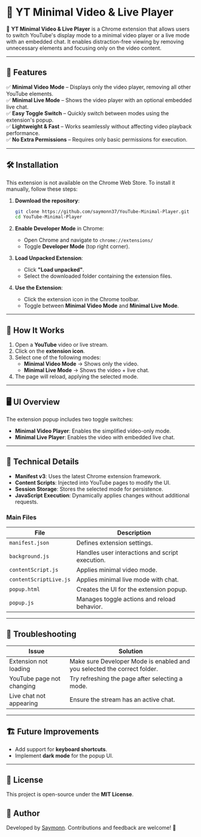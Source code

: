 # 📌 YT Minimal Video & Live Player

🚀 **YT Minimal Video & Live Player** is a Chrome extension that allows users to switch YouTube's display mode to a minimal video player or a live mode with an embedded chat. It enables distraction-free viewing by removing unnecessary elements and focusing only on the video content.

---

## 🎯 Features

✅ **Minimal Video Mode** – Displays only the video player, removing all other YouTube elements.  
✅ **Minimal Live Mode** – Shows the video player with an optional embedded live chat.  
✅ **Easy Toggle Switch** – Quickly switch between modes using the extension's popup.  
✅ **Lightweight & Fast** – Works seamlessly without affecting video playback performance.  
✅ **No Extra Permissions** – Requires only basic permissions for execution.  

---

## 🛠️ Installation

This extension is not available on the Chrome Web Store. To install it manually, follow these steps:

1. **Download the repository**:
   ```bash
   git clone https://github.com/saymonn37/YouTube-Minimal-Player.git
   cd YouTube-Minimal-Player
   ```

2. **Enable Developer Mode** in Chrome:
   - Open Chrome and navigate to `chrome://extensions/`
   - Toggle **Developer Mode** (top right corner).

3. **Load Unpacked Extension**:
   - Click **"Load unpacked"**.
   - Select the downloaded folder containing the extension files.

4. **Use the Extension**:
   - Click the extension icon in the Chrome toolbar.
   - Toggle between **Minimal Video Mode** and **Minimal Live Mode**.

---

## 🚀 How It Works

1. Open a **YouTube** video or live stream.
2. Click on the **extension icon**.
3. Select one of the following modes:
   - **Minimal Video Mode** → Shows only the video.
   - **Minimal Live Mode** → Shows the video + live chat.
4. The page will reload, applying the selected mode.

---

## 🖥️ UI Overview

The extension popup includes two toggle switches:

- **Minimal Video Player**: Enables the simplified video-only mode.
- **Minimal Live Player**: Enables the video with embedded live chat.

---

## 📜 Technical Details

- **Manifest v3**: Uses the latest Chrome extension framework.
- **Content Scripts**: Injected into YouTube pages to modify the UI.
- **Session Storage**: Stores the selected mode for persistence.
- **JavaScript Execution**: Dynamically applies changes without additional requests.

### **Main Files**
| File                  | Description |
|----------------------|-------------|
| `manifest.json`      | Defines extension settings. |
| `background.js`      | Handles user interactions and script execution. |
| `contentScript.js`   | Applies minimal video mode. |
| `contentScriptLive.js` | Applies minimal live mode with chat. |
| `popup.html`         | Creates the UI for the extension popup. |
| `popup.js`          | Manages toggle actions and reload behavior. |

---

## 🔧 Troubleshooting

| Issue | Solution |
|-------|----------|
| Extension not loading | Make sure Developer Mode is enabled and you selected the correct folder. |
| YouTube page not changing | Try refreshing the page after selecting a mode. |
| Live chat not appearing | Ensure the stream has an active chat. |

---

## 🏗️ Future Improvements

- Add support for **keyboard shortcuts**.
- Implement **dark mode** for the popup UI.

---

## 📝 License

This project is open-source under the **MIT License**.

## 👥 Author

Developed by [Saymonn](https://github.com/saymonn37). Contributions and feedback are welcome! 🚀
